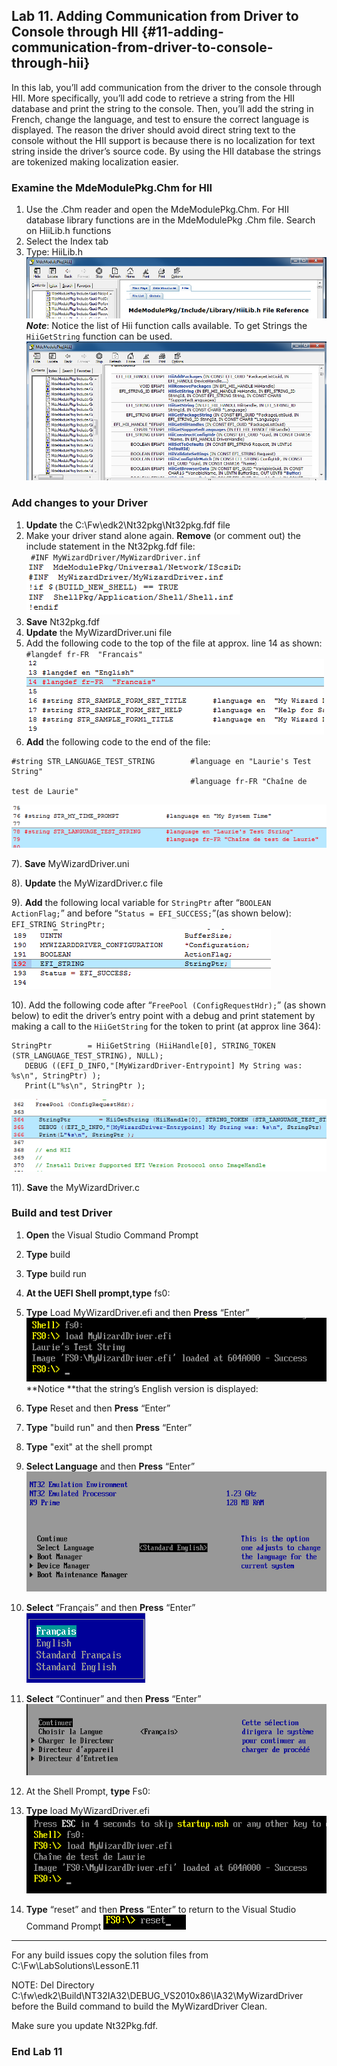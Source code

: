<!--- @file
 file

Copyright (c) 2018, Intel Corporation. All rights reserved.<BR>

Redistribution and use in source (original document form) and 'compiled'
forms (converted to PDF, epub, HTML and other formats) with or without
modification, are permitted provided that the following conditions are met:

1) Redistributions of source code (original document form) must retain the
above copyright notice, this list of conditions and the following
disclaimer as the first lines of this file unmodified.

2) Redistributions in compiled form (transformed to other DTDs, converted to
PDF, epub, HTML and other formats) must reproduce the above copyright
notice, this list of conditions and the following disclaimer in the
documentation and/or other materials provided with the distribution.

THIS DOCUMENTATION IS PROVIDED BY TIANOCORE PROJECT "AS IS" AND ANY EXPRESS OR
IMPLIED WARRANTIES, INCLUDING, BUT NOT LIMITED TO, THE IMPLIED WARRANTIES OF
MERCHANTABILITY AND FITNESS FOR A PARTICULAR PURPOSE ARE DISCLAIMED. IN NO
EVENT SHALL TIANOCORE PROJECT BE LIABLE FOR ANY DIRECT, INDIRECT, INCIDENTAL,
SPECIAL, EXEMPLARY, OR CONSEQUENTIAL DAMAGES (INCLUDING, BUT NOT LIMITED TO,
PROCUREMENT OF SUBSTITUTE GOODS OR SERVICES; LOSS OF USE, DATA, OR PROFITS;
OR BUSINESS INTERRUPTION) HOWEVER CAUSED AND ON ANY THEORY OF LIABILITY,
WHETHER IN CONTRACT, STRICT LIABILITY, OR TORT (INCLUDING NEGLIGENCE OR
OTHERWISE) ARISING IN ANY WAY OUT OF THE USE OF THIS DOCUMENTATION, EVEN IF
ADVISED OF THE POSSIBILITY OF SUCH DAMAGE.

-->
## Lab 11\. Adding Communication from Driver to Console through HII {#11-adding-communication-from-driver-to-console-through-hii}

In this lab, you’ll add communication from the driver to the console through HII. More specifically, you’ll add code to retrieve a string from the HII database and print the string to the console. Then, you’ll add the string in French, change the language, and test to ensure the correct language is displayed. The reason the driver should avoid direct string text to the console without the HII support is because there is no localization for text string inside the driver’s source code. By using the HII database the strings are tokenized making localization easier.

### Examine the MdeModulePkg.Chm for HII
1. Use the .Chm reader and open  the MdeModulePkg.Chm. For HII database library functions are in  the MdeModulePkg .Chm file. Search on HiiLib.h functions 
2. Select the Index tab 
3. Type: HiiLib.h <br>
![](/media/image98.png)
**_Note_**: Notice the list of Hii function calls available. To get Strings the `HiiGetString` function can be used. 
![](/media/image99.png)

### Add changes to your Driver
1. **Update** the C:\Fw\edk2\Nt32pkg\Nt32pkg.fdf file 
2. Make your driver stand alone again. **Remove** (or comment out) the include statement in the Nt32pkg.fdf file: <br>
` #INF MyWizardDriver/MyWizardDriver.inf` <br>
![](/media/image100.png)
3. **Save** Nt32pkg.fdf 
4. **Update** the MyWizardDriver.uni file 
5. Add the following code to the top of the file at approx. line 14 as shown: <br>
  `#langdef fr-FR  "Francais"`<br>
![](/media/image101.png)
6. **Add** the following code to the end of the file: <br>


```
#string STR_LANGUAGE_TEST_STRING        #language en "Laurie's Test String"                    
				                        #language fr-FR "Chaîne de test de Laurie"

```
![](/media/image102.png)<br>


7). **Save** MyWizardDriver.uni <br>

8). **Update** the MyWizardDriver.c file <br>

9). **Add** the following local variable for `StringPtr` after “`BOOLEAN ActionFlag;`” and before “`Status = EFI_SUCCESS;`”(as shown below): <br>
  `EFI_STRING StringPtr;`<br>
![](/media/image103.png)<br>

10). Add the following code after “`FreePool (ConfigRequestHdr);`” (as shown below) to edit the driver’s entry point with a debug and print statement by making a call to the `HiiGetString` for the token to print (at approx line 364): 

```
StringPtr        = HiiGetString (HiiHandle[0], STRING_TOKEN (STR_LANGUAGE_TEST_STRING), NULL);
   DEBUG ((EFI_D_INFO,"[MyWizardDriver-Entrypoint] My String was: %s\n", StringPtr) );
   Print(L"%s\n", StringPtr );
```
![](/media/image104.png)<br>

11). **Save** the MyWizardDriver.c 


### Build and test Driver
1. **Open** the Visual Studio Command Prompt 
2.  **Type** build 
3. **Type** build run 
4.  **At the UEFI Shell prompt,type** fs0: 
5.  **Type** Load MyWizardDriver.efi  and then **Press** “Enter”
![](/media/image105.png) <br>
**Notice **that the string’s English version is displayed:
6. **Type** Reset  and then **Press** “Enter” 
7.  **Type** "build run" and then  **Press** “Enter” 
8. **Type** "exit" at the shell prompt 
9. **Select Language** and then **Press** “Enter” 
![](/media/image106.png)<br>

10.  **Select** “Français”  and then **Press** “Enter” <Br>
![](/media/image107.png)<br>
11. **Select** “Continuer” and then **Press** “Enter” <br>
![](/media/image108.png)
12. At the Shell Prompt, **type** Fs0: 
13. **Type** load MyWizardDriver.efi <br>
![](/media/image109.png)<br>
14.  **Type** “reset” and then  **Press** “Enter” to return to the Visual Studio Command Prompt 
![](/media/image97.png)

---

For any build issues copy the solution files from C:\Fw\LabSolutions\LessonE.11

NOTE: Del Directory C:\fw\edk2\Build\NT32IA32\DEBUG_VS2010x86\IA32\MyWizardDriver before the Build command to build the MyWizardDriver Clean.

Make sure you update Nt32Pkg.fdf.

### End Lab 11